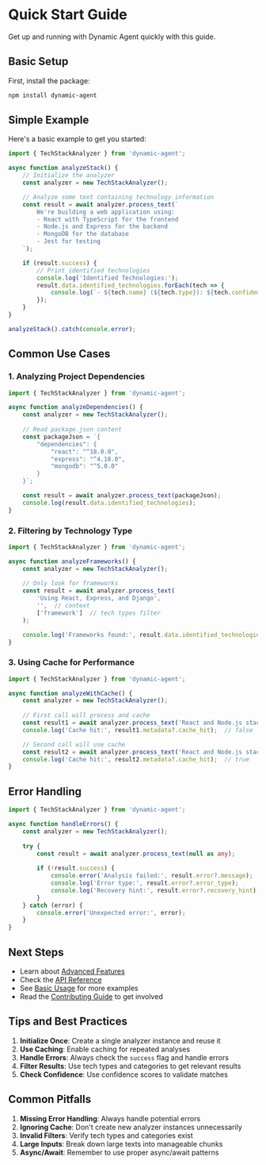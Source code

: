 # Quick Start Guide

Get up and running with Dynamic Agent quickly with this guide.

## Basic Setup

First, install the package:

```bash
npm install dynamic-agent
```

## Simple Example

Here's a basic example to get you started:

```typescript
import { TechStackAnalyzer } from 'dynamic-agent';

async function analyzeStack() {
    // Initialize the analyzer
    const analyzer = new TechStackAnalyzer();

    // Analyze some text containing technology information
    const result = await analyzer.process_text(`
        We're building a web application using:
        - React with TypeScript for the frontend
        - Node.js and Express for the backend
        - MongoDB for the database
        - Jest for testing
    `);

    if (result.success) {
        // Print identified technologies
        console.log('Identified Technologies:');
        result.data.identified_technologies.forEach(tech => {
            console.log(`- ${tech.name} (${tech.type}): ${tech.confidence_score}`);
        });
    }
}

analyzeStack().catch(console.error);
```

## Common Use Cases

### 1. Analyzing Project Dependencies

```typescript
import { TechStackAnalyzer } from 'dynamic-agent';

async function analyzeDependencies() {
    const analyzer = new TechStackAnalyzer();
    
    // Read package.json content
    const packageJson = `{
        "dependencies": {
            "react": "^18.0.0",
            "express": "^4.18.0",
            "mongodb": "^5.0.0"
        }
    }`;

    const result = await analyzer.process_text(packageJson);
    console.log(result.data.identified_technologies);
}
```

### 2. Filtering by Technology Type

```typescript
import { TechStackAnalyzer } from 'dynamic-agent';

async function analyzeFrameworks() {
    const analyzer = new TechStackAnalyzer();
    
    // Only look for frameworks
    const result = await analyzer.process_text(
        'Using React, Express, and Django',
        '',  // context
        ['framework']  // tech types filter
    );

    console.log('Frameworks found:', result.data.identified_technologies);
}
```

### 3. Using Cache for Performance

```typescript
import { TechStackAnalyzer } from 'dynamic-agent';

async function analyzeWithCache() {
    const analyzer = new TechStackAnalyzer();
    
    // First call will process and cache
    const result1 = await analyzer.process_text('React and Node.js stack');
    console.log('Cache hit:', result1.metadata?.cache_hit);  // false

    // Second call will use cache
    const result2 = await analyzer.process_text('React and Node.js stack');
    console.log('Cache hit:', result2.metadata?.cache_hit);  // true
}
```

## Error Handling

```typescript
import { TechStackAnalyzer } from 'dynamic-agent';

async function handleErrors() {
    const analyzer = new TechStackAnalyzer();
    
    try {
        const result = await analyzer.process_text(null as any);
        
        if (!result.success) {
            console.error('Analysis failed:', result.error?.message);
            console.log('Error type:', result.error?.error_type);
            console.log('Recovery hint:', result.error?.recovery_hint);
        }
    } catch (error) {
        console.error('Unexpected error:', error);
    }
}
```

## Next Steps

- Learn about [Advanced Features](../usage/advanced-features.md)
- Check the [API Reference](../api/tech-analyzer.md)
- See [Basic Usage](../usage/basic-usage.md) for more examples
- Read the [Contributing Guide](../contributing.md) to get involved

## Tips and Best Practices

1. **Initialize Once**: Create a single analyzer instance and reuse it
2. **Use Caching**: Enable caching for repeated analyses
3. **Handle Errors**: Always check the `success` flag and handle errors
4. **Filter Results**: Use tech types and categories to get relevant results
5. **Check Confidence**: Use confidence scores to validate matches

## Common Pitfalls

1. **Missing Error Handling**: Always handle potential errors
2. **Ignoring Cache**: Don't create new analyzer instances unnecessarily
3. **Invalid Filters**: Verify tech types and categories exist
4. **Large Inputs**: Break down large texts into manageable chunks
5. **Async/Await**: Remember to use proper async/await patterns
